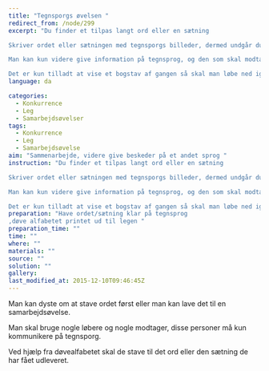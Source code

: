 ```yaml
---
title: "Tegnsporgs øvelsen "
redirect_from: /node/299
excerpt: "Du finder et tilpas langt ord eller en sætning

Skriver ordet eller sætningen med tegnsporgs billeder, dermed undgår du at gruppen kan snyde.

Man kan kun videre give information på tegnsprog, og den som skal modtage information, de må gerne stå med tegnsporgs alfabetet

Det er kun tilladt at vise et bogstav af gangen så skal man løbe ned igen og kigge på sedlen med ordet på."
language: da

categories:
  - Konkurrence
  - Leg
  - Samarbejdsøvelser
tags:
  - Konkurrence
  - Leg
  - Samarbejdsøvelse
aim: "Sammenarbejde, videre give beskeder på et andet sprog "
instruction: "Du finder et tilpas langt ord eller en sætning

Skriver ordet eller sætningen med tegnsporgs billeder, dermed undgår du at gruppen kan snyde.

Man kan kun videre give information på tegnsprog, og den som skal modtage information, de må gerne stå med tegnsporgs alfabetet

Det er kun tilladt at vise et bogstav af gangen så skal man løbe ned igen og kigge på sedlen med ordet på."
preparation: "Have ordet/sætning klar på tegnsprog
,døve alfabetet printet ud til legen "
preparation_time: ""
time: ""
where: ""
materials: ""
source: ""
solution: ""
gallery:
last_modified_at: 2015-12-10T09:46:45Z
---
```

Man kan dyste om at stave ordet først eller man kan lave det til en samarbejdsøvelse.

Man skal bruge nogle løbere og nogle modtager, disse personer må kun kommunikere på tegnsporg.

Ved hjælp fra døvealfabetet skal de stave til det ord eller den sætning de har fået udleveret.
